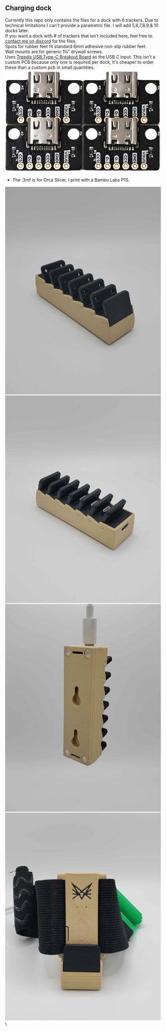 ## Charging dock
Currently this repo only contains the files for a dock with 6 trackers. Due to technical limitations I can't provide a parametric file. I will add 5,6,7,8,9,& 10 docks later.\
If you want a dock with # of trackers that isn't included here, feel free to [contact me on discord](https://discord.gg/vpxSHmUSXH) for the files.\
Spots for rubber feet fit standard 6mm adhesive non-slip rubber feet.\
Wall mounts are for generic 1¼" drywall screws.\
Uses [Treedix USB Type-C Breakout Board](https://www.amazon.ca/gp/product/B096M2HQLK) as the USB C input. This isn't a custom PCB because only one is required per dock, it's cheaper to order these than a custom pcb in small quantities.
![Treedix USB Type-C Breakout Board](Photos/treedix.png)
* The .3mf is for Orca Slicer. I print with a Bambu Labs P1S.

![Front](Photos/Raw/frontiso.jpg "Photos") ![Back](Photos/Raw/backiso.jpg)\
![Bottom](Photos/Raw/hangback.jpg) ![Charging](Photos/Raw/fronttracker.jpg)\
